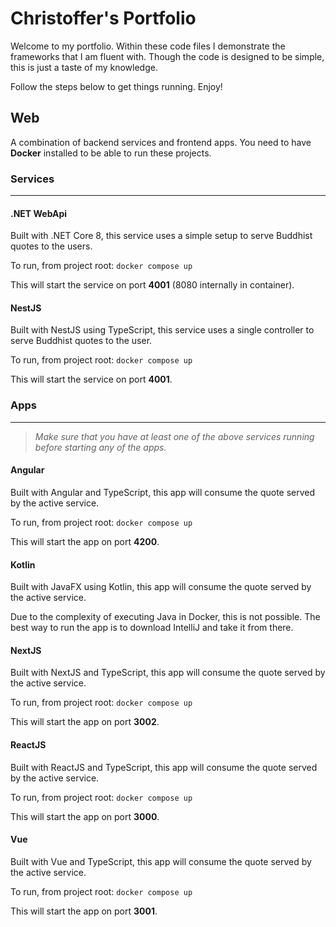 # Christoffer's Portfolio

Welcome to my portfolio. Within these code files I demonstrate the frameworks that I am fluent with. Though the code is designed to be simple, this is just a taste of my knowledge.

Follow the steps below to get things running. Enjoy!

## Web

A combination of backend services and frontend apps. You need to have **Docker** installed to be able to run these projects.

### Services
---

#### .NET WebApi

Built with .NET Core 8, this service uses a simple setup to serve Buddhist quotes to the users.

To run, from project root: `docker compose up`

This will start the service on port **4001** (8080 internally in container).

#### NestJS

Built with NestJS using TypeScript, this service uses a single controller to serve Buddhist quotes to the user.

To run, from project root: `docker compose up`

This will start the service on port **4001**.

### Apps
---

>_Make sure that you have at least one of the above services running before starting any of the apps._

#### Angular

Built with Angular and TypeScript, this app will consume the quote served by the active service.

To run, from project root: `docker compose up`

This will start the app on port **4200**.

#### Kotlin

Built with JavaFX using Kotlin, this app will consume the quote served by the active service.

Due to the complexity of executing Java in Docker, this is not possible. The best way to run the app is to download IntelliJ and take it from there.

#### NextJS

Built with NextJS and TypeScript, this app will consume the quote served by the active service.

To run, from project root: `docker compose up`

This will start the app on port **3002**.

#### ReactJS

Built with ReactJS and TypeScript, this app will consume the quote served by the active service.

To run, from project root: `docker compose up`

This will start the app on port **3000**.

#### Vue

Built with Vue and TypeScript, this app will consume the quote served by the active service.

To run, from project root: `docker compose up`

This will start the app on port **3001**.